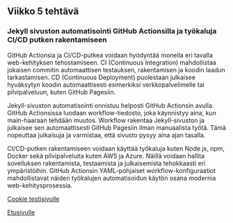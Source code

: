 ## Viikko 5 tehtävä

### Jekyll sivuston automatisointi GitHub Actionsilla ja työkaluja CI/CD putken rakentamiseen

GitHub Actionsia ja CI/CD-putkea voidaan hyödyntää monella eri tavalla web-kehityksen tehostamiseen. CI (Continuous Integration) mahdollistaa jokaisen commitin automaattisen testauksen, rakentamisen ja koodin laadun tarkastamisen. CD (Continuous Deployment) puolestaan julkaisee hyväksytyn koodin automaattisesti esimerkiksi verkkopalvelimelle tai pilvipalveluun, kuten GitHub Pagesiin.

Jekyll-sivuston automatisointi onnistuu helposti GitHub Actionsin avulla. GitHub Actionsissa luodaan workflow-tiedosto, joka käynnistyy aina, kun main-haaraan tehdään muutos. Workflow rakentaa Jekyll-sivuston ja julkaisee sen automaattisesti GitHub Pagesiin ilman manuaalista työtä. Tämä nopeuttaa julkaisuja ja varmistaa, että sivusto pysyy aina ajan tasalla.

CI/CD-putken rakentamiseen voidaan käyttää työkaluja kuten Node.js, npm, Docker sekä pilvipalveluita kuten AWS ja Azure. Näillä voidaan hallita sovelluksen rakentamista, testaamista ja julkaisemista tehokkaasti eri ympäristöihin. GitHub Actionsin YAML-pohjaiset workflow-konfiguraatiot mahdollistavat näiden työkalujen automatisoidun käytön osana modernia web-kehitysprosessia.

[Cookie testisivulle](viikko5/index.html)

[Etusivulle](index.md)

